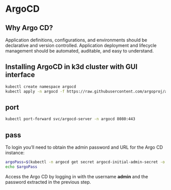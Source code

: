 # ArgoCD

## Why Argo CD?
Application definitions, configurations, and environments should be declarative and version controlled. Application deployment and lifecycle management should be automated, auditable, and easy to understand.


## Installing ArgoCD in k3d cluster with GUI interface

```bash
kubectl create namespace argocd
kubectl apply -n argocd -f https://raw.githubusercontent.com/argoproj/argo-cd/stable/manifests/install.yaml
```
## port

```bash
kubectl port-forward svc/argocd-server -n argocd 8080:443
```

## pass
To login you’ll need to obtain the admin password and URL for the Argo CD instance:

```bash
argoPass=$(kubectl -n argocd get secret argocd-initial-admin-secret -o jsonpath="{.data.password}" | base64 -d)
echo $argoPass
```

Access the Argo CD  by logging in with the username **admin** and the password extracted in the previous step.




